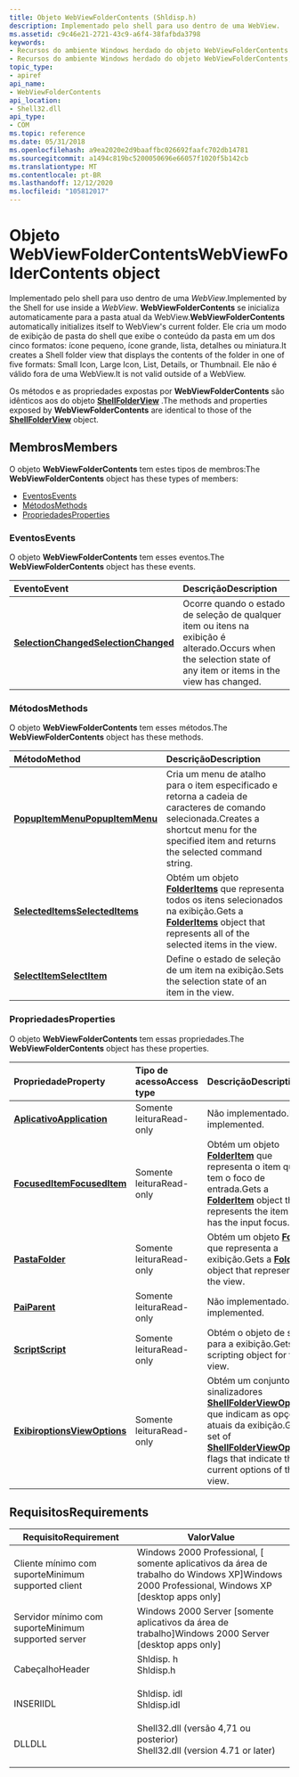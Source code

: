 ```yaml
---
title: Objeto WebViewFolderContents (Shldisp.h)
description: Implementado pelo shell para uso dentro de uma WebView.
ms.assetid: c9c46e21-2721-43c9-a6f4-38fafbda3798
keywords:
- Recursos do ambiente Windows herdado do objeto WebViewFolderContents
- Recursos do ambiente Windows herdado do objeto WebViewFolderContents, descritos
topic_type:
- apiref
api_name:
- WebViewFolderContents
api_location:
- Shell32.dll
api_type:
- COM
ms.topic: reference
ms.date: 05/31/2018
ms.openlocfilehash: a9ea2020e2d9baaffbc026692faafc702db14781
ms.sourcegitcommit: a1494c819bc5200050696e66057f1020f5b142cb
ms.translationtype: MT
ms.contentlocale: pt-BR
ms.lasthandoff: 12/12/2020
ms.locfileid: "105812017"
---
```

# <a name="webviewfoldercontents-object"></a><span data-ttu-id="e6cb0-105">Objeto WebViewFolderContents</span><span class="sxs-lookup"><span data-stu-id="e6cb0-105">WebViewFolderContents object</span></span>

<span data-ttu-id="e6cb0-106">Implementado pelo shell para uso dentro de uma *WebView*.</span><span class="sxs-lookup"><span data-stu-id="e6cb0-106">Implemented by the Shell for use inside a *WebView*.</span></span> <span data-ttu-id="e6cb0-107">**WebViewFolderContents** se inicializa automaticamente para a pasta atual da WebView.</span><span class="sxs-lookup"><span data-stu-id="e6cb0-107">**WebViewFolderContents** automatically initializes itself to WebView's current folder.</span></span> <span data-ttu-id="e6cb0-108">Ele cria um modo de exibição de pasta do shell que exibe o conteúdo da pasta em um dos cinco formatos: ícone pequeno, ícone grande, lista, detalhes ou miniatura.</span><span class="sxs-lookup"><span data-stu-id="e6cb0-108">It creates a Shell folder view that displays the contents of the folder in one of five formats: Small Icon, Large Icon, List, Details, or Thumbnail.</span></span> <span data-ttu-id="e6cb0-109">Ele não é válido fora de uma WebView.</span><span class="sxs-lookup"><span data-stu-id="e6cb0-109">It is not valid outside of a WebView.</span></span>

<span data-ttu-id="e6cb0-110">Os métodos e as propriedades expostas por **WebViewFolderContents** são idênticos aos do objeto [**ShellFolderView**](/windows/desktop/shell/shellfolderview) .</span><span class="sxs-lookup"><span data-stu-id="e6cb0-110">The methods and properties exposed by **WebViewFolderContents** are identical to those of the [**ShellFolderView**](/windows/desktop/shell/shellfolderview) object.</span></span>

## <a name="members"></a><span data-ttu-id="e6cb0-111">Membros</span><span class="sxs-lookup"><span data-stu-id="e6cb0-111">Members</span></span>

<span data-ttu-id="e6cb0-112">O objeto **WebViewFolderContents** tem estes tipos de membros:</span><span class="sxs-lookup"><span data-stu-id="e6cb0-112">The **WebViewFolderContents** object has these types of members:</span></span>

-   [<span data-ttu-id="e6cb0-113">Eventos</span><span class="sxs-lookup"><span data-stu-id="e6cb0-113">Events</span></span>](#events)
-   [<span data-ttu-id="e6cb0-114">Métodos</span><span class="sxs-lookup"><span data-stu-id="e6cb0-114">Methods</span></span>](#methods)
-   [<span data-ttu-id="e6cb0-115">Propriedades</span><span class="sxs-lookup"><span data-stu-id="e6cb0-115">Properties</span></span>](#properties)

### <a name="events"></a><span data-ttu-id="e6cb0-116">Eventos</span><span class="sxs-lookup"><span data-stu-id="e6cb0-116">Events</span></span>

<span data-ttu-id="e6cb0-117">O objeto **WebViewFolderContents** tem esses eventos.</span><span class="sxs-lookup"><span data-stu-id="e6cb0-117">The **WebViewFolderContents** object has these events.</span></span>



| <span data-ttu-id="e6cb0-118">Evento</span><span class="sxs-lookup"><span data-stu-id="e6cb0-118">Event</span></span>                                                              | <span data-ttu-id="e6cb0-119">Descrição</span><span class="sxs-lookup"><span data-stu-id="e6cb0-119">Description</span></span>                                                                              |
|:-------------------------------------------------------------------|:-----------------------------------------------------------------------------------------|
| [<span data-ttu-id="e6cb0-120">**SelectionChanged**</span><span class="sxs-lookup"><span data-stu-id="e6cb0-120">**SelectionChanged**</span></span>](webviewfoldercontents-selectionchanged.md) | <span data-ttu-id="e6cb0-121">Ocorre quando o estado de seleção de qualquer item ou itens na exibição é alterado.</span><span class="sxs-lookup"><span data-stu-id="e6cb0-121">Occurs when the selection state of any item or items in the view has changed.</span></span><br/> |



 

### <a name="methods"></a><span data-ttu-id="e6cb0-122">Métodos</span><span class="sxs-lookup"><span data-stu-id="e6cb0-122">Methods</span></span>

<span data-ttu-id="e6cb0-123">O objeto **WebViewFolderContents** tem esses métodos.</span><span class="sxs-lookup"><span data-stu-id="e6cb0-123">The **WebViewFolderContents** object has these methods.</span></span>



| <span data-ttu-id="e6cb0-124">Método</span><span class="sxs-lookup"><span data-stu-id="e6cb0-124">Method</span></span>                                                       | <span data-ttu-id="e6cb0-125">Descrição</span><span class="sxs-lookup"><span data-stu-id="e6cb0-125">Description</span></span>                                                                                                          |
|:-------------------------------------------------------------|:---------------------------------------------------------------------------------------------------------------------|
| [<span data-ttu-id="e6cb0-126">**PopupItemMenu**</span><span class="sxs-lookup"><span data-stu-id="e6cb0-126">**PopupItemMenu**</span></span>](webviewfoldercontents-popupitemmenu.md) | <span data-ttu-id="e6cb0-127">Cria um menu de atalho para o item especificado e retorna a cadeia de caracteres de comando selecionada.</span><span class="sxs-lookup"><span data-stu-id="e6cb0-127">Creates a shortcut menu for the specified item and returns the selected command string.</span></span><br/>                   |
| [<span data-ttu-id="e6cb0-128">**SelectedItems**</span><span class="sxs-lookup"><span data-stu-id="e6cb0-128">**SelectedItems**</span></span>](webviewfoldercontents-selecteditems.md) | <span data-ttu-id="e6cb0-129">Obtém um objeto [**FolderItems**](../shell/folderitems.md) que representa todos os itens selecionados na exibição.</span><span class="sxs-lookup"><span data-stu-id="e6cb0-129">Gets a [**FolderItems**](../shell/folderitems.md) object that represents all of the selected items in the view.</span></span><br/> |
| [<span data-ttu-id="e6cb0-130">**SelectItem**</span><span class="sxs-lookup"><span data-stu-id="e6cb0-130">**SelectItem**</span></span>](webviewfoldercontents-selectitem.md)       | <span data-ttu-id="e6cb0-131">Define o estado de seleção de um item na exibição.</span><span class="sxs-lookup"><span data-stu-id="e6cb0-131">Sets the selection state of an item in the view.</span></span><br/>                                                          |



 

### <a name="properties"></a><span data-ttu-id="e6cb0-132">Propriedades</span><span class="sxs-lookup"><span data-stu-id="e6cb0-132">Properties</span></span>

<span data-ttu-id="e6cb0-133">O objeto **WebViewFolderContents** tem essas propriedades.</span><span class="sxs-lookup"><span data-stu-id="e6cb0-133">The **WebViewFolderContents** object has these properties.</span></span>



| <span data-ttu-id="e6cb0-134">Propriedade</span><span class="sxs-lookup"><span data-stu-id="e6cb0-134">Property</span></span>                                                            | <span data-ttu-id="e6cb0-135">Tipo de acesso</span><span class="sxs-lookup"><span data-stu-id="e6cb0-135">Access type</span></span>          | <span data-ttu-id="e6cb0-136">Descrição</span><span class="sxs-lookup"><span data-stu-id="e6cb0-136">Description</span></span>                                                                                                                              |
|:--------------------------------------------------------------------|:---------------------|:-----------------------------------------------------------------------------------------------------------------------------------------|
| [<span data-ttu-id="e6cb0-137">**Aplicativo**</span><span class="sxs-lookup"><span data-stu-id="e6cb0-137">**Application**</span></span>](webviewfoldercontents-application.md)<br/> | <span data-ttu-id="e6cb0-138">Somente leitura</span><span class="sxs-lookup"><span data-stu-id="e6cb0-138">Read-only</span></span><br/> | <span data-ttu-id="e6cb0-139">Não implementado.</span><span class="sxs-lookup"><span data-stu-id="e6cb0-139">Not implemented.</span></span><br/>                                                                                                              |
| [<span data-ttu-id="e6cb0-140">**FocusedItem**</span><span class="sxs-lookup"><span data-stu-id="e6cb0-140">**FocusedItem**</span></span>](webviewfoldercontents-focuseditem.md)<br/> | <span data-ttu-id="e6cb0-141">Somente leitura</span><span class="sxs-lookup"><span data-stu-id="e6cb0-141">Read-only</span></span><br/> | <span data-ttu-id="e6cb0-142">Obtém um objeto [**FolderItem**](../shell/folderitem.md) que representa o item que tem o foco de entrada.</span><span class="sxs-lookup"><span data-stu-id="e6cb0-142">Gets a [**FolderItem**](../shell/folderitem.md) object that represents the item that has the input focus.</span></span><br/>                           |
| [<span data-ttu-id="e6cb0-143">**Pasta**</span><span class="sxs-lookup"><span data-stu-id="e6cb0-143">**Folder**</span></span>](webviewfoldercontents-folder.md)<br/>           | <span data-ttu-id="e6cb0-144">Somente leitura</span><span class="sxs-lookup"><span data-stu-id="e6cb0-144">Read-only</span></span><br/> | <span data-ttu-id="e6cb0-145">Obtém um objeto [**Folder**](../shell/folder.md) que representa a exibição.</span><span class="sxs-lookup"><span data-stu-id="e6cb0-145">Gets a [**Folder**](../shell/folder.md) object that represents the view.</span></span><br/>                                                            |
| [<span data-ttu-id="e6cb0-146">**Pai**</span><span class="sxs-lookup"><span data-stu-id="e6cb0-146">**Parent**</span></span>](webviewfoldercontents-parent.md)<br/>           | <span data-ttu-id="e6cb0-147">Somente leitura</span><span class="sxs-lookup"><span data-stu-id="e6cb0-147">Read-only</span></span><br/> | <span data-ttu-id="e6cb0-148">Não implementado.</span><span class="sxs-lookup"><span data-stu-id="e6cb0-148">Not implemented.</span></span><br/>                                                                                                              |
| [<span data-ttu-id="e6cb0-149">**Script**</span><span class="sxs-lookup"><span data-stu-id="e6cb0-149">**Script**</span></span>](webviewfoldercontents-script.md)<br/>           | <span data-ttu-id="e6cb0-150">Somente leitura</span><span class="sxs-lookup"><span data-stu-id="e6cb0-150">Read-only</span></span><br/> | <span data-ttu-id="e6cb0-151">Obtém o objeto de script para a exibição.</span><span class="sxs-lookup"><span data-stu-id="e6cb0-151">Gets the scripting object for the view.</span></span><br/>                                                                                       |
| [<span data-ttu-id="e6cb0-152">**Exibiroptions**</span><span class="sxs-lookup"><span data-stu-id="e6cb0-152">**ViewOptions**</span></span>](webviewfoldercontents-viewoptions.md)<br/> | <span data-ttu-id="e6cb0-153">Somente leitura</span><span class="sxs-lookup"><span data-stu-id="e6cb0-153">Read-only</span></span><br/> | <span data-ttu-id="e6cb0-154">Obtém um conjunto de sinalizadores [**ShellFolderViewOptions**](/windows/desktop/api/shldisp/ne-shldisp-shellfolderviewoptions) que indicam as opções atuais da exibição.</span><span class="sxs-lookup"><span data-stu-id="e6cb0-154">Gets a set of [**ShellFolderViewOptions**](/windows/desktop/api/shldisp/ne-shldisp-shellfolderviewoptions) flags that indicate the current options of the view.</span></span><br/> |



 

## <a name="requirements"></a><span data-ttu-id="e6cb0-155">Requisitos</span><span class="sxs-lookup"><span data-stu-id="e6cb0-155">Requirements</span></span>



| <span data-ttu-id="e6cb0-156">Requisito</span><span class="sxs-lookup"><span data-stu-id="e6cb0-156">Requirement</span></span> | <span data-ttu-id="e6cb0-157">Valor</span><span class="sxs-lookup"><span data-stu-id="e6cb0-157">Value</span></span> |
|-------------------------------------|----------------------------------------------------------------------------------------------------------------|
| <span data-ttu-id="e6cb0-158">Cliente mínimo com suporte</span><span class="sxs-lookup"><span data-stu-id="e6cb0-158">Minimum supported client</span></span><br/> | <span data-ttu-id="e6cb0-159">Windows 2000 Professional, \[ somente aplicativos da área de trabalho do Windows XP\]</span><span class="sxs-lookup"><span data-stu-id="e6cb0-159">Windows 2000 Professional, Windows XP \[desktop apps only\]</span></span><br/>                                         |
| <span data-ttu-id="e6cb0-160">Servidor mínimo com suporte</span><span class="sxs-lookup"><span data-stu-id="e6cb0-160">Minimum supported server</span></span><br/> | <span data-ttu-id="e6cb0-161">Windows 2000 Server \[somente aplicativos da área de trabalho\]</span><span class="sxs-lookup"><span data-stu-id="e6cb0-161">Windows 2000 Server \[desktop apps only\]</span></span><br/>                                                           |
| <span data-ttu-id="e6cb0-162">Cabeçalho</span><span class="sxs-lookup"><span data-stu-id="e6cb0-162">Header</span></span><br/>                   | <dl> <span data-ttu-id="e6cb0-163"><dt>Shldisp. h</dt></span><span class="sxs-lookup"><span data-stu-id="e6cb0-163"><dt>Shldisp.h</dt></span></span> </dl>                           |
| <span data-ttu-id="e6cb0-164">INSERI</span><span class="sxs-lookup"><span data-stu-id="e6cb0-164">IDL</span></span><br/>                      | <dl> <span data-ttu-id="e6cb0-165"><dt>Shldisp. idl</dt></span><span class="sxs-lookup"><span data-stu-id="e6cb0-165"><dt>Shldisp.idl</dt></span></span> </dl>                         |
| <span data-ttu-id="e6cb0-166">DLL</span><span class="sxs-lookup"><span data-stu-id="e6cb0-166">DLL</span></span><br/>                      | <dl> <span data-ttu-id="e6cb0-167"><dt>Shell32.dll (versão 4,71 ou posterior)</dt></span><span class="sxs-lookup"><span data-stu-id="e6cb0-167"><dt>Shell32.dll (version 4.71 or later)</dt></span></span> </dl> |



 

